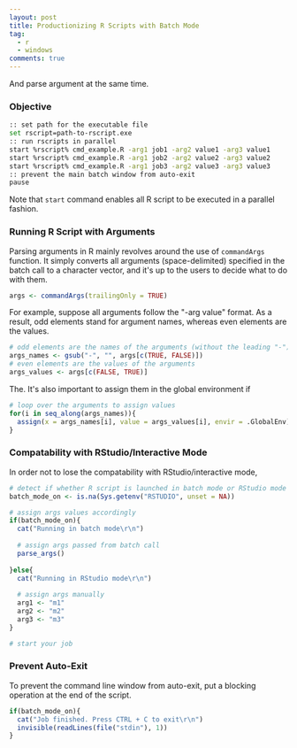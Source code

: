 ```yaml
---
layout: post
title: Productionizing R Scripts with Batch Mode
tag:
  - r
  - windows
comments: true
---
```


And parse argument at the same time.


### Objective

```bash
:: set path for the executable file
set rscript=path-to-rscript.exe
:: run rscripts in parallel
start %rscript% cmd_example.R -arg1 job1 -arg2 value1 -arg3 value1
start %rscript% cmd_example.R -arg1 job2 -arg2 value2 -arg3 value2
start %rscript% cmd_example.R -arg1 job3 -arg2 value3 -arg3 value3
:: prevent the main batch window from auto-exit
pause
```
Note that `start` command enables all R script to be executed in a parallel fashion.

### Running R Script with Arguments
Parsing arguments in R mainly revolves around the use of `commandArgs` function. It simply converts all arguments (space-delimited) specified in the batch call to a character vector, and it's up to the users to decide what to do with them.
```r
args <- commandArgs(trailingOnly = TRUE)
```

For example, suppose all arguments follow the "-arg value" format. As a result, odd elements stand for argument names, whereas even elements are the values.
```r
# odd elements are the names of the arguments (without the leading "-")
args_names <- gsub("-", "", args[c(TRUE, FALSE)])
# even elements are the values of the arguments
args_values <- args[c(FALSE, TRUE)]
```

The. It's also important to assign them in the global environment if 
```r
# loop over the arguments to assign values
for(i in seq_along(args_names)){
  assign(x = args_names[i], value = args_values[i], envir = .GlobalEnv)
}
```
  
### Compatability with RStudio/Interactive Mode
In order not to lose the compatability with RStudio/interactive mode,
```r
# detect if whether R script is launched in batch mode or RStudio mode
batch_mode_on <- is.na(Sys.getenv("RSTUDIO", unset = NA))

# assign args values accordingly
if(batch_mode_on){
  cat("Running in batch mode\r\n")
  
  # assign args passed from batch call
  parse_args()  
  
}else{
  cat("Running in RStudio mode\r\n")
  
  # assign args manually
  arg1 <- "m1"
  arg2 <- "m2"
  arg3 <- "m3"
}

# start your job
```

### Prevent Auto-Exit
To prevent the command line window from auto-exit, put a blocking operation at the end of the script.
```r
if(batch_mode_on){
  cat("Job finished. Press CTRL + C to exit\r\n")
  invisible(readLines(file("stdin"), 1))
}
```

